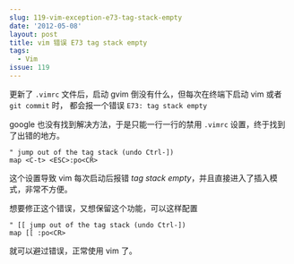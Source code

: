 ```yaml
---
slug: 119-vim-exception-e73-tag-stack-empty
date: '2012-05-08'
layout: post
title: vim 错误 E73 tag stack empty
tags:
  - Vim
issue: 119
---
```


更新了 `.vimrc` 文件后，启动 gvim 倒没有什么，但每次在终端下启动 vim 或者 `git commit` 时，
都会报一个错误 `E73: tag stack empty`

google 也没有找到解决方法，于是只能一行一行的禁用 `.vimrc` 设置，终于找到了出错的地方。

    " jump out of the tag stack (undo Ctrl-])
    map <C-t> <ESC>:po<CR>

这个设置导致 vim 每次启动后报错 *tag stack empty*，并且直接进入了插入模式，非常不方便。

想要修正这个错误，又想保留这个功能，可以这样配置

    " [[ jump out of the tag stack (undo Ctrl-])
    map [[ :po<CR>

就可以避过错误，正常使用 vim 了。
